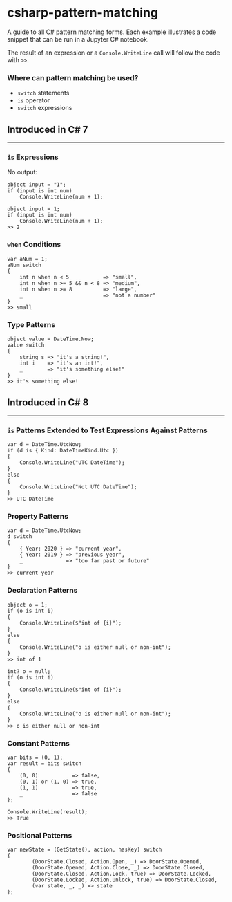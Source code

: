 # csharp-pattern-matching
A guide to all C# pattern matching forms. Each example illustrates a code snippet that can be run in a Jupyter C# notebook.

The result of an expression or a `Console.WriteLine` call will follow the code with `>>`.

### Where can pattern matching be used?
- `switch` statements
- `is` operator
- `switch` expressions

## Introduced in C# 7
___
### `is` Expressions
No output:
```
object input = "1";
if (input is int num)
    Console.WriteLine(num + 1);
```

```
object input = 1;
if (input is int num)
    Console.WriteLine(num + 1);
>> 2
```

### `when` Conditions
```
var aNum = 1;
aNum switch
{
    int n when n < 5           => "small",
    int n when n >= 5 && n < 8 => "medium",
    int n when n >= 8          => "large",
    _                          => "not a number"
}
>> small
```

### Type Patterns
```
object value = DateTime.Now;
value switch
{
    string s => "it's a string!",
    int i    => "it's an int!",
    _        => "it's something else!"
}
>> it's something else!
```

## Introduced in C# 8
___
### `is` Patterns Extended to Test Expressions Against Patterns
```
var d = DateTime.UtcNow;
if (d is { Kind: DateTimeKind.Utc })
{
    Console.WriteLine("UTC DateTime");
}
else
{
    Console.WriteLine("Not UTC DateTime");
}
>> UTC DateTime
```

### Property Patterns
```
var d = DateTime.UtcNow;
d switch
{
    { Year: 2020 } => "current year",
    { Year: 2019 } => "previous year",
    _              => "too far past or future"
}
>> current year
```

### Declaration Patterns
```
object o = 1;
if (o is int i)
{
    Console.WriteLine($"int of {i}");
}
else
{
    Console.WriteLine("o is either null or non-int");
}
>> int of 1
```
```
int? o = null;
if (o is int i)
{
    Console.WriteLine($"int of {i}");
}
else
{
    Console.WriteLine("o is either null or non-int");
}
>> o is either null or non-int
```

### Constant Patterns
```
var bits = (0, 1);
var result = bits switch
{
    (0, 0)           => false,
    (0, 1) or (1, 0) => true,
    (1, 1)           => true,
    _                => false
};

Console.WriteLine(result);
>> True
```

### Positional Patterns
```
var newState = (GetState(), action, hasKey) switch
{
        (DoorState.Closed, Action.Open, _) => DoorState.Opened,
        (DoorState.Opened, Action.Close, _) => DoorState.Closed,
        (DoorState.Closed, Action.Lock, true) => DoorState.Locked,
        (DoorState.Locked, Action.Unlock, true) => DoorState.Closed,
        (var state, _, _) => state
};
```
